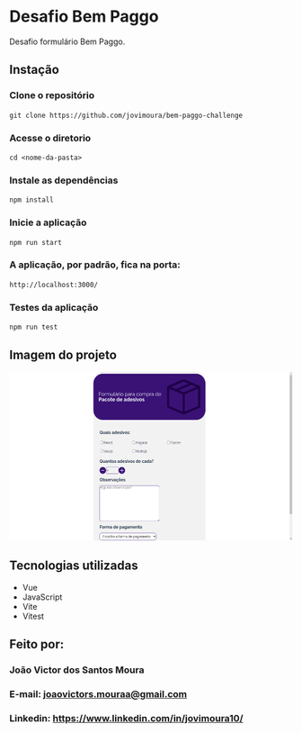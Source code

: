 # Desafio Bem Paggo

<p>
  Desafio formulário Bem Paggo.
</p>

## Instação

### Clone o repositório

```
git clone https://github.com/jovimoura/bem-paggo-challenge
```

### Acesse o diretorio

```
cd <nome-da-pasta>
```

### Instale as dependências

```
npm install
```

### Inicie a aplicação

```
npm run start
```

### A aplicação, por padrão, fica na porta:

```
http://localhost:3000/
```

### Testes da aplicação

```
npm run test
```

## Imagem do projeto

<img style="width: 600px; height: 300px " src="./src/assets/images/readme/print.png">

## Tecnologias utilizadas

<ul>
    <li>Vue</li>
    <li>JavaScript</li>
    <li>Vite</li>
    <li>Vitest</li>
</ul>

## Feito por:

### João Victor dos Santos Moura

### E-mail: joaovictors.mouraa@gmail.com

### Linkedin: https://www.linkedin.com/in/jovimoura10/
